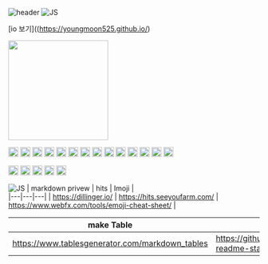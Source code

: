 ![header](https://capsule-render.vercel.app/api?type=Waving&color=auto&height=150&section=header&text=Kym%20Git&fontSize=30)
![JS](https://img.shields.io/badge/hanul-kym-red?style=social)

[io 보기]((https://youngmoon525.github.io/)

<img  src="https://media.vlpt.us/images/onenonly/post/14c37996-9b4d-46a3-a1a9-ea686d172e2f/giphy.gif"  style='width:200px; height : 200px ; margin: 0 auto;' />

<img src="https://img.shields.io/badge/Java-3766AB?style=flat-Dashe&logo=Java&logoColor=white"  style='height : 20px' /></a>
<img src="https://img.shields.io/badge/Spring-6DB33F?style=Static-square&logo=Spring&logoColor=white" style='height : 20px'></a>
<img src="https://img.shields.io/badge/Csharp-5C2D91?style=for-the-badge&logo=Csharp&logoColor=white"  style='height : 20px' /></a>
<img src="https://img.shields.io/badge/Android-3DDC84?style=for-the-badge&logo=Android&logoColor=white"  style='height : 20px'/></a>
<img src="https://img.shields.io/badge/Unity-3DDC84?style=flat-Underscore&logo=Unity&logoColor=white"  style='height : 20px'/></a>
<img src="https://img.shields.io/badge/.net-5C2D91?style=flat-square&logo=.net&logoColor=white"  style='height : 20px'/></a>
<img src="https://img.shields.io/badge/Github-3766AB?style=flat-Dashe&logo=Github&logoColor=white"  style='height : 20px' /></a>
<img src="https://img.shields.io/badge/JavaScript-F7DF1E?style=flat-square&logo=JavaScript&logoColor=white"  style='height : 20px' /></a>
<img src="https://img.shields.io/badge/Jquery-0769AD?style=plastic-square&logo=Jquery&logoColor=white"  style='height : 20px'/></a>
<img src="https://img.shields.io/badge/bootstrap-2166AB?style=Static-square&logo=bootstrap&logoColor=white"  style='height : 20px'/></a>
<img src="https://img.shields.io/badge/selenium-5D003F?style=Static-square&logo=selenium&logoColor=white"  style='height : 20px'/></a>
<img src="https://img.shields.io/badge/python-5C2D91?style=Static-square&logo=python&logoColor=white"  style='height : 20px'/></a>
<img src="https://img.shields.io/badge/docker-3766AB?style=Static-square&logo=docker&logoColor=white"  style='height : 20px'/></a>
<img src="https://img.shields.io/badge/Mysql-0066AB?style=Static-square&logo=Mysql&logoColor=white"  style='height : 20px'/></a>

<img src="https://img.shields.io/badge/Oracle-F80000?style=flat-square&logo=Oracle&logoColor=white"  style='height : 20px'/></a>
<img src="https://img.shields.io/badge/Mssql-CC2927?style=flat-square&logo=microsoftsqlserver&logoColor=white"  style='height : 20px' /></a>
<img src="https://img.shields.io/badge/MongoDB-47A248?style=flat-square&logo=MongoDB&logoColor=white" style='height : 20px'/></a>
<img src="https://img.shields.io/badge/MariaDB-003545?style=flat-square&logo=MariaDB&logoColor=white"  style='height : 20px' /></a>
<img src="https://img.shields.io/badge/firebase-5C2D91?style=flat-square&logo=firebase&logoColor=white"  style='height : 20px' /></a>

![JS](https://img.shields.io/badge/깃꾸미기-참조-red?style=social)
| markdown privew | hits | Imoji |  
|---|---|---|
| https://dillinger.io/ | https://hits.seeyoufarm.com/ |  https://www.webfx.com/tools/emoji-cheat-sheet/ |  

|  make Table | Git-Hub Stats  | make badge |  
|---|---|---|
| https://www.tablesgenerator.com/markdown_tables  |  https://github.com/anuraghazra/github-readme-stats | https://shiedls.io/ |  

